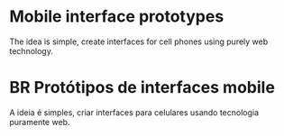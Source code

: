 
# Mobile interface prototypes
The idea is simple, create interfaces for cell phones using purely web technology.


# BR Protótipos de interfaces mobile
A ideia é simples, criar interfaces para celulares usando tecnologia puramente web.


